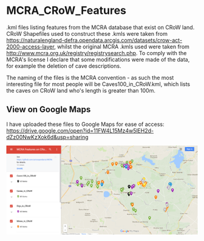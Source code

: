 # MCRA_CRoW_Features
.kml files listing features from the MCRA database that exist on CRoW land. CRoW Shapefiles used to construct these .kmls were taken from https://naturalengland-defra.opendata.arcgis.com/datasets/crow-act-2000-access-layer, whilst the original MCRA .kmls used were taken from http://www.mcra.org.uk/registry/registrysearch.php. To comply with the MCRA's license I declare that some modifications were made of the data, for example the deletion of cave descriptions.

The naming of the files is the MCRA convention - as such the most interesting file for most people will be Caves100_in_CRoW.kml, which lists the caves on CRoW land who's length is greater than 100m. 

## View on Google Maps
I have uploaded these files to Google Maps for ease of access: https://drive.google.com/open?id=11FW4L15Mz4w5lEH2d-dZz00NwKzXok6d&usp=sharing

![Illustration of KML Files on Google Maps](MCRA_CRoW_Feature_Map.png)
